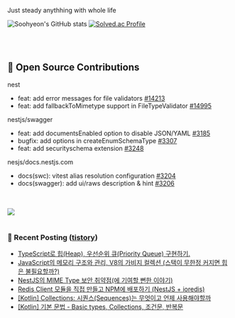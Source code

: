 Just steady anythhing with whole life

![Soohyeon's GitHub stats](https://github-readme-stats.vercel.app/api?username=mag123c&show_icons=true&theme=dark)
[![Solved.ac Profile](http://mazassumnida.wtf/api/v2/generate_badge?boj=diehreo)](https://solved.ac/diehreo/)

<br>
<br>

## 📖 Open Source Contributions
nest
 - feat: add error messages for file validators [#14213](https://github.com/nestjs/nest/pull/14213)
 - feat: add fallbackToMimetype support in FileTypeValidator [#14995](https://github.com/nestjs/nest/pull/14995)

nestjs/swagger
 - feat: add documentsEnabled option to disable JSON/YAML [#3185](https://github.com/nestjs/swagger/pull/3185)
 - bugfix: add options in createEnumSchemaType [#3307](https://github.com/nestjs/swagger/pull/3307)
 - feat: add securityschema extension [#3248](https://github.com/nestjs/swagger/pull/3248)
 
nesjs/docs.nestjs.com
 - docs(swc): vitest alias resolution configuration [#3204](https://github.com/nestjs/docs.nestjs.com/pull/3204/checks)
 - docs(swagger): add ui/raws description & hint [#3206](https://github.com/nestjs/docs.nestjs.com/pull/3206/checks)
 


<br>
<br>

<a href="https://github.com/devxb/gitanimals">
  <img src="https://render.gitanimals.org/farms/mag123c"/>
</a>

<br>
<br>



### 📕 Recent Posting ([tistory](https://mag1c.tistory.com))
- [TypeScript로 힙(Heap), 우선순위 큐(Priority Queue) 구현하기.](https://mag1c.tistory.com/564)</br>
- [JavaScript의 메모리 구조와 관리, V8의 가비지 컬렉션 (스택이 무한정 커지면 힙은 불필요할까?)](https://mag1c.tistory.com/563)</br>
- [NestJS의 MIME Type 보안 취약점(에 기여할 뻔한 이야기)](https://mag1c.tistory.com/562)</br>
- [Redis Client 모듈을 직접 만들고 NPM에 배포하기 (NestJS + ioredis)](https://mag1c.tistory.com/561)</br>
- [[Kotlin] Collections: 시퀀스(Sequences)는 무엇이고 언제 사용해야할까](https://mag1c.tistory.com/559)</br>
- [[Kotlin] 기본 문법 - Basic types, Collections, 조건문, 반복문](https://mag1c.tistory.com/558)</br>
